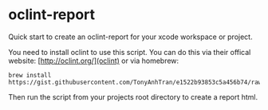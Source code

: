 # oclint-report
Quick start to create an oclint-report for your xcode workspace or project. 

You need to install oclint to use this script.
You can do this via their offical website: [http://oclint.org/](oclint)
or via homebrew: 

```
brew install https://gist.githubusercontent.com/TonyAnhTran/e1522b93853c5a456b74/raw/157549c7a77261e906fb88bc5606afd8bd727a73/oclint.rb
```

Then run the script from your projects root directory to create a report html.